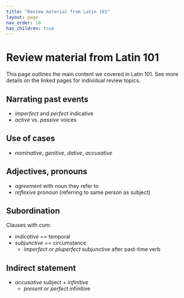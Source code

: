 ```yaml
---
title: "Review material from Latin 101"
layout: page
nav_order: 10
has_children: true
---
```



# Review material from Latin 101

This page outlines the main content we covered in Latin 101.  See more details on the linked pages for individual review topics.


## Narrating past events

- *imperfect* and *perfect* indicative
- *active* vs. *passive* voices

## Use of cases

- *nominative*, *genitive*, *dative*, *accusative*


## Adjectives, pronouns

- *agreement* with noun they refer to
- *reflexive* pronoun (referring to same person as subject)

## Subordination

Clauses with *cum*:

- *indicative* == temporal
- *subjunctive* == circumstance
    - *imperfect* or *pluperfect* subjunctive after past-time verb

## Indirect statement

- *accusative* subject + *infinitive*
    - *present* or *perfect* infinitive